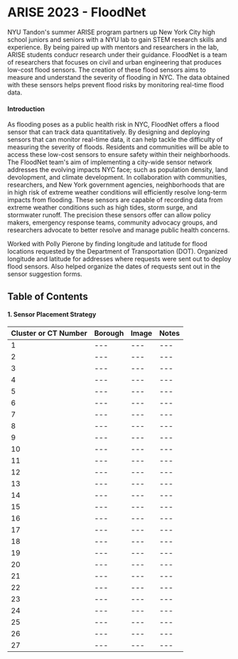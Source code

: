 # ARISE 2023 - FloodNet 
NYU Tandon's summer ARISE program partners up New York City high school juniors and seniors with a NYU lab to gain STEM research skills and experience. By being paired up with mentors and researchers in the lab, ARISE students conducr research under their guidance. FloodNet is a team of researchers that focuses on civil and urban engineering that produces low-cost flood sensors. The creation of these flood sensors aims to measure and understand the severity of flooding in NYC. The data obtained with these sensors helps prevent flood risks by monitoring real-time flood data.

#### Introduction

As flooding poses as a public health risk in NYC, FloodNet offers a flood sensor that can track data quantitatively. By designing and deploying sensors that can monitor real-time data, it can help tackle the difficulty of measuring the severity of floods. Residents and communities will be able to access these low-cost sensors to ensure safety within their neighborhoods. The FloodNet team's aim of implementing a city-wide sensor network addresses the evolving impacts NYC face; such as population density, land devolopment, and climate development. In collaboration with communities, researchers, and New York government agencies, neighborhoods that are in high risk of extreme weather conditions will efficiently resolve long-term impacts from flooding. These sensors are capable of recording data from extreme weather conditions such as high tides, storm surge, and stormwater runoff. The precision these sensors offer can allow policy makers, emergency response teams, community advocacy groups, and researchers advocate to better resolve and manage public health concerns.

Worked with Polly Pierone by finding longitude and latitude for flood locations requested by the Department of Transportation (DOT). 
Organized longitude and latitude for addresses where requests were sent out to deploy flood sensors. Also helped organize the dates of requests sent out in the sensor suggestion forms. 

## Table of Contents
#### 1. Sensor Placement Strategy

| Cluster or CT Number | Borough | Image | Notes |
|----------------------| ---     | ---   | ---   |
| 1  | --- | --- | --- |
| 2  | --- | --- | --- |
| 3  | --- | --- | --- |
| 4  | --- | --- | --- |
| 5  | --- | --- | --- |
| 6  | --- | --- | --- |
| 7  | --- | --- | --- |
| 8  | --- | --- | --- |
| 9  | --- | --- | --- |
| 10 | --- | --- | --- |
| 11 | --- | --- | --- |
| 12 | --- | --- | --- |
| 13 | --- | --- | --- |
| 14 | --- | --- | --- |
| 15 | --- | --- | --- |
| 16 | --- | --- | --- |
| 17 | --- | --- | --- |
| 18 | --- | --- | --- |
| 19 | --- | --- | --- |
| 20 | --- | --- | --- |
| 21 | --- | --- | --- |
| 22 | --- | --- | --- |
| 23 | --- | --- | --- |
| 24 | --- | --- | --- |
| 25 | --- | --- | --- |
| 26 | --- | --- | --- |
| 27 | --- | --- | --- |
